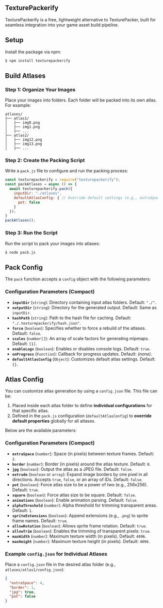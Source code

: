 ## TexturePackerify
TexturePackerify is a free, lightweight alternative to TexturePacker, built for seamless integration into your game asset build pipeline.

## Setup
Install the package via npm:
```sh
$ npm install texturepackerify
```

## Build Atlases

### Step 1: Organize Your Images
Place your images into folders. Each folder will be packed into its own atlas. For example:

```
atlases/
├── atlas1/
│   ├── img0.png
│   ├── img1.png
│   ├── ...
├── atlas2/
│   ├── img12.png
│   ├── img13.png
│   ├── ...
```

### Step 2: Create the Packing Script
Write a `pack.js` file to configure and run the packing process:

```javascript
const texturepackerify = require("texturepackerify");
const packAtlases = async () => {
  await texturepackerify.pack({
    inputDir: "./atlases",
    defaultAtlasConfig: { // Override default settings (e.g., extraSpace, jpg, pot).
      pot: false
    }
  });
}
packAtlases();
```

### Step 3: Run the Script
Run the script to pack your images into atlases:

```sh
$ node pack.js
```

## Pack Config
The `pack` function accepts a `config` object with the following parameters:

### Configuration Parameters (Compact)

- **`inputDir`** (`string`): Directory containing input atlas folders. Default: `"./"`.
- **`outputDir`** (`string`): Directory for the generated output. Default: Same as `inputDir`.
- **`hashPath`** (`string`): Path to the hash file for caching. Default: `"./.texturepackerify/hash.json"`.
- **`force`** (`boolean`): Specifies whether to force a rebuild of the atlases. Default: `false`.
- **`scales`** (`number[]`): An array of scale factors for generating mipmaps. Default: `[1]`.
- **`enableLogs`** (`boolean`): Enables or disables console logs. Default: `true`.
- **`onProgress`** (`Function`): Callback for progress updates. Default: *(none)*.
- **`defaultAtlasConfig`** (`Object`): Customizes default atlas settings. Default: `{}`.

## Atlas Config

You can customize atlas generation by using a `config.json` file. This file can be:

1. Placed inside each atlas folder to define **individual configurations** for that specific atlas.
2. Defined in the `pack.js` configuration (`defaultAtlasConfig`) to **override default properties** globally for all atlases.

Below are the available parameters:

### Configuration Parameters (Compact)

- **`extraSpace`** (`number`): Space (in pixels) between texture frames. Default: `2`.
- **`border`** (`number`): Border (in pixels) around the atlas texture. Default: `0`.
- **`jpg`** (`boolean`): Output the atlas as a JPEG file. Default: `false`.
- **`extrude`** (`boolean` or `array`): Expand image borders by one pixel in all directions. Accepts `true`, `false`, or an array of IDs. Default: `false`.
- **`pot`** (`boolean`): Force atlas size to be a power of two (e.g., 256x256). Default: `true`.
- **`square`** (`boolean`): Force atlas size to be square. Default: `false`.
- **`animations`** (`boolean`): Enable animation parsing. Default: `false`.
- **`alphaThreshold`** (`number`): Alpha threshold for trimming transparent areas. Default: `1`.
- **`spriteExtensions`** (`boolean`): Append extensions (e.g., `.png`) to sprite frame names. Default: `true`.
- **`allowRotation`** (`boolean`): Allows sprite frame rotation. Default: `true`.
- **`allowTrim`** (`boolean`): Enables the trimming of transparent pixels: `true`.
- **`maxWidth`** (`number`): Maximum texture width (in pixels). Default: `4096`.
- **`maxHeight`** (`number`): Maximum texture height (in pixels). Default: `4096`.

### Example `config.json` for Individual Atlases
Place a `config.json` file in the desired atlas folder (e.g., `atlases/atlas1/config.json`):

```json
{
  "extraSpace": 4,
  "border": 1,
  "jpg": true,
  "pot": false
}
```